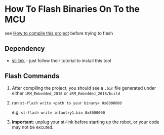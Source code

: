 # How To Flash Binaries On To the MCU
see [How to compile this project](https://github.com/illini-robomaster/iRM_Embedded_2018/blob/master/tutorials/COMPILE.md) before trying to flash

## Dependency
* [st-link](https://github.com/texane/stlink) - just follow their tutorial to install this tool

## Flash Commands
1. After compiling the project, you should see a `.bin` file generated under either `iRM_Embedded_2018` or `iRM_Embedded_2018/build`
2. run `st-flash write <path to your binary> 0x8000000`
	
	e.g. `st-flash write infantry1.bin 0x8000000`
	
3. **important**: unplug your st-link before starting up the robot, or your code may not be excuted.
